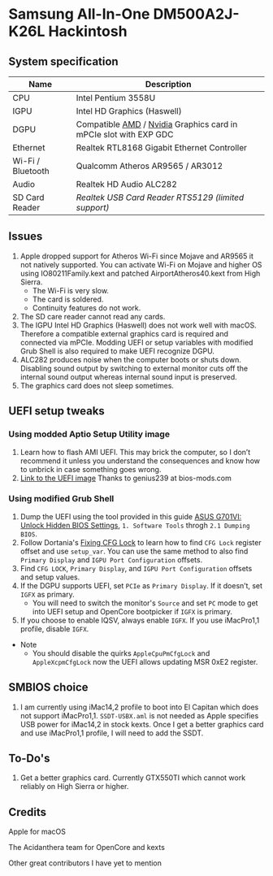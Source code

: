 # Samsung All-In-One DM500A2J-K26L Hackintosh
 
 ## System specification
| Name | Description |
| - | - |
| CPU | Intel Pentium 3558U |
| IGPU | Intel HD Graphics (Haswell) |
| DGPU | Compatible [AMD](https://dortania.github.io/GPU-Buyers-Guide/modern-gpus/amd-gpu.html) / [Nvidia](https://dortania.github.io/GPU-Buyers-Guide/modern-gpus/nvidia-gpu.html) Graphics card in mPCIe slot with EXP GDC |
| Ethernet | Realtek RTL8168 Gigabit Ethernet Controller |
| Wi-Fi / Bluetooth | Qualcomm Atheros AR9565 / AR3012 |
| Audio | Realtek HD Audio ALC282 |
| SD Card Reader | *Realtek USB Card Reader RTS5129 (limited support)* |
 
 ## Issues
1. Apple dropped support for Atheros Wi-Fi since Mojave and AR9565 it not natively supported. You can activate Wi-Fi on Mojave and higher OS using IO80211Family.kext and patched AirportAtheros40.kext from High Sierra.
    - The Wi-Fi is very slow.
    - The card is soldered.
    - Continuity features do not work.
2. The SD care reader cannot read any cards.
3. The IGPU Intel HD Graphics (Haswell) does not work well with macOS. Therefore a compatible external graphics card is required and connected via mPCIe. Modding UEFI or setup variables with modified Grub Shell is also required to make UEFI recognize DGPU.
4. ALC282 produces noise when the computer boots or shuts down. Disabling sound output by switching to external monitor cuts off the internal sound output whereas internal sound input is preserved.
 5. The graphics card does not sleep sometimes.
 
 ## UEFI setup tweaks
 ### Using modded Aptio Setup Utility image
 1. Learn how to flash AMI UEFI. This may brick the computer, so I don’t recommend it unless you understand the consequences and know how to unbrick in case something goes wrong.
 2. [Link to the UEFI image](https://www.bios-mods.com/forum/Thread-Request-Unlock-Advanced-and-Chipset-tabs-on-Samsung-All-In-One-DM500A2J) Thanks to genius239 at bios-mods.com

 ### Using modified Grub Shell
 1. Dump the UEFI using the tool provided in this guide [ASUS G701VI: Unlock Hidden BIOS Settings](https://octoperf.com/blog/2018/11/20/asus-g701vi-bios-unlock/), `1. Software Tools` throgh `2.1 Dumping BIOS`.
 2. Follow Dortania's [Fixing CFG Lock](https://dortania.github.io/OpenCore-Post-Install/misc/msr-lock.html) to learn how to find `CFG Lock` register offset and use `setup_var`. You can use the same method to also find `Primary Display` and `IGPU Port Configuration` offsets.
 4. Find `CFG LOCK`, `Primary Display`, and `IGPU Port Configuration` offsets and setup values.
 4. If the DGPU supports UEFI, set `PCIe` as `Primary Display`. If it doesn’t, set `IGFX` as primary.
    - You will need to switch the monitor's `Source` and set `PC` mode to get into UEFI setup and OpenCore bootpicker if `IGFX` is primary.
 5. If you choose to enable IQSV, always enable `IGFX`. If you use iMacPro1,1 profile, disable `IGFX`.
 - Note
    - You should disable the quirks `AppleCpuPmCfgLock` and `AppleXcpmCfgLock` now the UEFI allows updating MSR 0xE2 register.
    
 ## SMBIOS choice
 1. I am currently using iMac14,2 profile to boot into El Capitan which does not support iMacPro1,1. `SSDT-USBX.aml` is not needed as Apple specifies USB power for iMac14,2 in stock kexts. Once I get a better graphics card and use iMacPro1,1 profile, I will need to add the SSDT.

 ## To-Do's
 
 1. Get a better graphics card. Currently GTX550TI which cannot work reliably on High Sierra or higher.
 
 ## Credits
 
 Apple for macOS
 
 The Acidanthera team for OpenCore and kexts
 
 Other great contributors I have yet to mention
